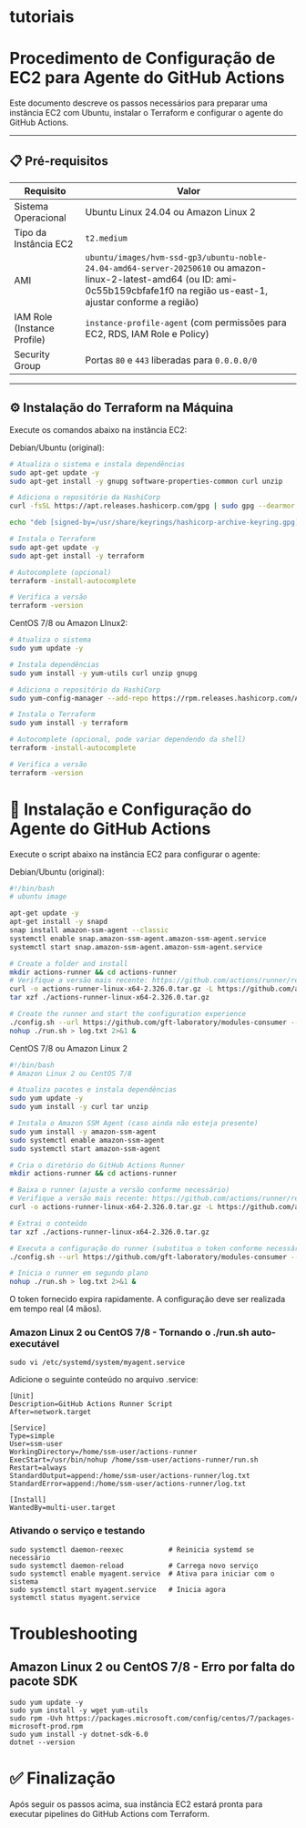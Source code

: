 # tutoriais

# Procedimento de Configuração de EC2 para Agente do GitHub Actions

Este documento descreve os passos necessários para preparar uma instância EC2 com Ubuntu, instalar o Terraform e configurar o agente do GitHub Actions.

---

## 📋 Pré-requisitos

| Requisito                | Valor                                                                 |
|--------------------------|-----------------------------------------------------------------------|
| Sistema Operacional      | Ubuntu Linux 24.04 ou Amazon Linux 2                                  |
| Tipo da Instância EC2    | `t2.medium`                                                           |
| AMI                      | `ubuntu/images/hvm-ssd-gp3/ubuntu-noble-24.04-amd64-server-20250610` ou amazon-linux-2-latest-amd64 (ou ID: ami-0c55b159cbfafe1f0 na região us-east-1, ajustar conforme a região) |
| IAM Role (Instance Profile) | `instance-profile-agent` (com permissões para EC2, RDS, IAM Role e Policy) |
| Security Group           | Portas `80` e `443` liberadas para `0.0.0.0/0`                         |

---

## ⚙️ Instalação do Terraform na Máquina

Execute os comandos abaixo na instância EC2:

Debian/Ubuntu (original):
```bash
# Atualiza o sistema e instala dependências
sudo apt-get update -y
sudo apt-get install -y gnupg software-properties-common curl unzip

# Adiciona o repositório da HashiCorp
curl -fsSL https://apt.releases.hashicorp.com/gpg | sudo gpg --dearmor -o /usr/share/keyrings/hashicorp-archive-keyring.gpg

echo "deb [signed-by=/usr/share/keyrings/hashicorp-archive-keyring.gpg] https://apt.releases.hashicorp.com $(lsb_release -cs) main" | sudo tee /etc/apt/sources.list.d/hashicorp.list

# Instala o Terraform
sudo apt-get update -y
sudo apt-get install -y terraform

# Autocomplete (opcional)
terraform -install-autocomplete

# Verifica a versão
terraform -version
```

CentOS 7/8 ou Amazon LInux2:
```bash
# Atualiza o sistema
sudo yum update -y

# Instala dependências
sudo yum install -y yum-utils curl unzip gnupg

# Adiciona o repositório da HashiCorp
sudo yum-config-manager --add-repo https://rpm.releases.hashicorp.com/AmazonLinux/hashicorp.repo

# Instala o Terraform
sudo yum install -y terraform

# Autocomplete (opcional, pode variar dependendo da shell)
terraform -install-autocomplete

# Verifica a versão
terraform -version
```

# 🤖 Instalação e Configuração do Agente do GitHub Actions
Execute o script abaixo na instância EC2 para configurar o agente:

Debian/Ubuntu (original):
```bash
#!/bin/bash
# ubuntu image

apt-get update -y
apt-get install -y snapd
snap install amazon-ssm-agent --classic
systemctl enable snap.amazon-ssm-agent.amazon-ssm-agent.service
systemctl start snap.amazon-ssm-agent.amazon-ssm-agent.service

# Create a folder and install
mkdir actions-runner && cd actions-runner
# Verifique a versão mais recente: https://github.com/actions/runner/releases
curl -o actions-runner-linux-x64-2.326.0.tar.gz -L https://github.com/actions/runner/releases/download/v2.326.0/actions-runner-linux-x64-2.326.0.tar.gz
tar xzf ./actions-runner-linux-x64-2.326.0.tar.gz

# Create the runner and start the configuration experience
./config.sh --url https://github.com/gft-laboratory/modules-consumer --token AEBICIZ2B5FHOADXKOV5VELIOAT66
nohup ./run.sh > log.txt 2>&1 &
```

CentOS 7/8 ou Amazon Linux 2
```bash
#!/bin/bash
# Amazon Linux 2 ou CentOS 7/8

# Atualiza pacotes e instala dependências
sudo yum update -y
sudo yum install -y curl tar unzip

# Instala o Amazon SSM Agent (caso ainda não esteja presente)
sudo yum install -y amazon-ssm-agent
sudo systemctl enable amazon-ssm-agent
sudo systemctl start amazon-ssm-agent

# Cria o diretório do GitHub Actions Runner
mkdir actions-runner && cd actions-runner

# Baixa o runner (ajuste a versão conforme necessário)
# Verifique a versão mais recente: https://github.com/actions/runner/releases
curl -o actions-runner-linux-x64-2.326.0.tar.gz -L https://github.com/actions/runner/releases/download/v2.326.0/actions-runner-linux-x64-2.326.0.tar.gz

# Extrai o conteúdo
tar xzf ./actions-runner-linux-x64-2.326.0.tar.gz

# Executa a configuração do runner (substitua o token conforme necessário)
./config.sh --url https://github.com/gft-laboratory/modules-consumer --token AEBICIZ2B5FHOADXKOV5VELIOAT66

# Inicia o runner em segundo plano
nohup ./run.sh > log.txt 2>&1 &
```
O token fornecido expira rapidamente. A configuração deve ser realizada em tempo real (4 mãos).


### Amazon Linux 2 ou CentOS 7/8 - Tornando o ./run.sh auto-executável
```hcl
sudo vi /etc/systemd/system/myagent.service
```

Adicione o seguinte conteúdo no arquivo .service:
```hcl
[Unit]
Description=GitHub Actions Runner Script
After=network.target

[Service]
Type=simple
User=ssm-user
WorkingDirectory=/home/ssm-user/actions-runner
ExecStart=/usr/bin/nohup /home/ssm-user/actions-runner/run.sh
Restart=always
StandardOutput=append:/home/ssm-user/actions-runner/log.txt
StandardError=append:/home/ssm-user/actions-runner/log.txt

[Install]
WantedBy=multi-user.target
```

### Ativando o serviço e testando
```hcl
sudo systemctl daemon-reexec           # Reinicia systemd se necessário
sudo systemctl daemon-reload           # Carrega novo serviço
sudo systemctl enable myagent.service  # Ativa para iniciar com o sistema
sudo systemctl start myagent.service   # Inicia agora
systemctl status myagent.service
```




# Troubleshooting
## Amazon Linux 2 ou CentOS 7/8 - Erro por falta do pacote SDK

```hcl
sudo yum update -y
sudo yum install -y wget yum-utils
sudo rpm -Uvh https://packages.microsoft.com/config/centos/7/packages-microsoft-prod.rpm
sudo yum install -y dotnet-sdk-6.0
dotnet --version
```

# ✅ Finalização
Após seguir os passos acima, sua instância EC2 estará pronta para executar pipelines do GitHub Actions com Terraform.
